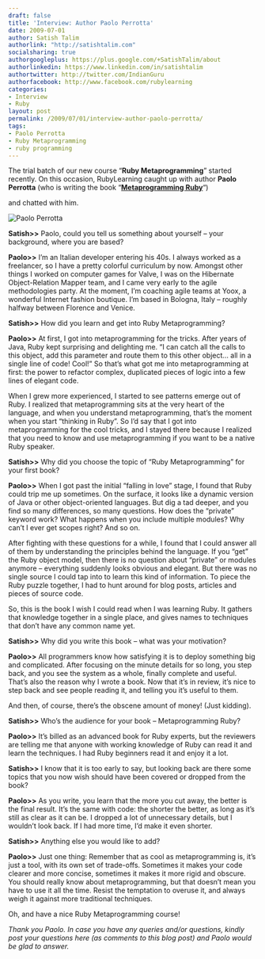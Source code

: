 ```yaml
---
draft: false
title: 'Interview: Author Paolo Perrotta'
date: 2009-07-01
author: Satish Talim
authorlink: "http://satishtalim.com"
socialsharing: true
authorgoogleplus: https://plus.google.com/+SatishTalim/about
authorlinkedin: https://www.linkedin.com/in/satishtalim
authortwitter: http://twitter.com/IndianGuru
authorfacebook: http://www.facebook.com/rubylearning
categories:
- Interview
- Ruby
layout: post
permalink: /2009/07/01/interview-author-paolo-perrotta/
tags:
- Paolo Perrotta
- Ruby Metaprogramming
- ruby programming
---
```

The trial batch of our new course “**Ruby Metaprogramming**” started
recently. On this occasion, RubyLearning caught up with author **Paolo
Perrotta** (who is writing the book “**[Metaprogramming
Ruby](http://www.pragprog.com/titles/ppmetr/metaprogramming-ruby)**“)
<!--more-->and chatted with him.

![Paolo
Perrotta](http://rubylearning.com/images/PaoloPerrotta.jpg "Paolo Perrotta")

**Satish\>\>** Paolo, could you tell us something about yourself – your
background, where you are based?

**Paolo\>\>** I’m an Italian developer entering his 40s. I always worked
as a freelancer, so I have a pretty colorful curriculum by now. Amongst
other things I worked on computer games for Valve, I was on the
Hibernate Object-Relation Mapper team, and I came very early to the
agile methodologies party. At the moment, I’m coaching agile teams at
Yoox, a wonderful Internet fashion boutique. I’m based in Bologna, Italy
– roughly halfway between Florence and Venice.

**Satish\>\>** How did you learn and get into Ruby Metaprogramming?

**Paolo\>\>** At first, I got into metaprogramming for the tricks. After
years of Java, Ruby kept surprising and delighting me. “I can catch all
the calls to this object, add this parameter and route them to this
other object… all in a single line of code! Cool!” So that’s what got me
into metaprogramming at first: the power to refactor complex, duplicated
pieces of logic into a few lines of elegant code.

When I grew more experienced, I started to see patterns emerge out of
Ruby. I realized that metaprogramming sits at the very heart of the
language, and when you understand metaprogramming, that’s the moment
when you start “thinking in Ruby”. So I’d say that I got into
metaprogramming for the cool tricks, and I stayed there because I
realized that you need to know and use metaprogramming if you want to be
a native Ruby speaker.

**Satish\>\>** Why did you choose the topic of “Ruby Metaprogramming”
for your first book?

**Paolo\>\>** When I got past the initial “falling in love” stage, I
found that Ruby could trip me up sometimes. On the surface, it looks
like a dynamic version of Java or other object-oriented languages. But
dig a tad deeper, and you find so many differences, so many questions.
How does the “private” keyword work? What happens when you include
multiple modules? Why can’t I ever get scopes right? And so on.

After fighting with these questions for a while, I found that I could
answer all of them by understanding the principles behind the language.
If you “get” the Ruby object model, then there is no question about
“private” or modules anymore – everything suddenly looks obvious and
elegant. But there was no single source I could tap into to learn this
kind of information. To piece the Ruby puzzle together, I had to hunt
around for blog posts, articles and pieces of source code.

So, this is the book I wish I could read when I was learning Ruby. It
gathers that knowledge together in a single place, and gives names to
techniques that don’t have any common name yet.

**Satish\>\>** Why did you write this book – what was your motivation?

**Paolo\>\>** All programmers know how satisfying it is to deploy
something big and complicated. After focusing on the minute details for
so long, you step back, and you see the system as a whole, finally
complete and useful. That’s also the reason why I wrote a book. Now that
it’s in review, it’s nice to step back and see people reading it, and
telling you it’s useful to them.

And then, of course, there’s the obscene amount of money! (Just
kidding).

**Satish\>\>** Who’s the audience for your book – Metaprogramming Ruby?

**Paolo\>\>** It’s billed as an advanced book for Ruby experts, but the
reviewers are telling me that anyone with working knowledge of Ruby can
read it and learn the techniques. I had Ruby beginners read it and enjoy
it a lot.

**Satish\>\>** I know that it is too early to say, but looking back are
there some topics that you now wish should have been covered or dropped
from the book?

**Paolo\>\>** As you write, you learn that the more you cut away, the
better is the final result. It’s the same with code: the shorter the
better, as long as it’s still as clear as it can be. I dropped a lot of
unnecessary details, but I wouldn’t look back. If I had more time, I’d
make it even shorter.

**Satish\>\>** Anything else you would like to add?

**Paolo\>\>** Just one thing: Remember that as cool as metaprogramming
is, it’s just a tool, with its own set of trade-offs. Sometimes it makes
your code clearer and more concise, sometimes it makes it more rigid and
obscure. You should really know about metaprogramming, but that doesn’t
mean you have to use it all the time. Resist the temptation to overuse
it, and always weigh it against more traditional techniques.

Oh, and have a nice Ruby Metaprogramming course!

*Thank you Paolo. In case you have any queries and/or questions, kindly
post your questions here (as comments to this blog post) and Paolo would
be glad to answer.*

